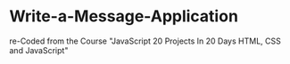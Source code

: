 # Write-a-Message-Application
re-Coded from the Course "JavaScript 20 Projects In 20 Days HTML, CSS and JavaScript"
